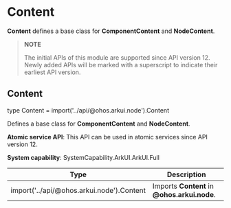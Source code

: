 # Content

**Content** defines a base class for **ComponentContent** and **NodeContent**.

> **NOTE**
>
> The initial APIs of this module are supported since API version 12. Newly added APIs will be marked with a superscript to indicate their earliest API version.

## Content

type Content = import('../api/@ohos.arkui.node').Content

Defines a base class for **ComponentContent** and **NodeContent**.

**Atomic service API**: This API can be used in atomic services since API version 12.

**System capability**: SystemCapability.ArkUI.ArkUI.Full

| Type | Description                                                    |
| ---- | ------------------------------------------------------------ |
| import('../api/@ohos.arkui.node').Content   | Imports **Content** in **@ohos.arkui.node**. |
